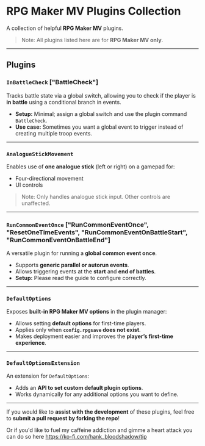 # RPG Maker MV Plugins Collection

A collection of helpful **RPG Maker MV** plugins.  

> Note: All plugins listed here are for **RPG Maker MV only**.

---

## Plugins

### `InBattleCheck` ["BattleCheck"]
Tracks battle state via a global switch, allowing you to check if the player is **in battle** using a conditional branch in events.  

- **Setup:** Minimal; assign a global switch and use the plugin command `BattleCheck`.  
- **Use case:** Sometimes you want a global event to trigger instead of creating multiple troop events.  

---

### `AnalogueStickMovement`
Enables use of **one analogue stick** (left or right) on a gamepad for:  

- Four-directional movement  
- UI controls  

> Note: Only handles analogue stick input. Other controls are unaffected.  

---

### `RunCommonEventOnce` ["RunCommonEventOnce", "ResetOneTimeEvents", "RunCommonEventOnBattleStart", "RunCommonEventOnBattleEnd"]
A versatile plugin for running a **global common event once**.  

- Supports **generic parallel or autorun events**.  
- Allows triggering events at the **start** and **end of battles**.  
- **Setup:** Please read the guide to configure correctly.  

---

### `DefaultOptions`
Exposes **built-in RPG Maker MV options** in the plugin manager:  

- Allows setting **default options** for first-time players.  
- Applies only when **`config.rpgsave` does not exist**.  
- Makes deployment easier and improves the **player’s first-time experience**.  

---

### `DefaultOptionsExtension`
An extension for `DefaultOptions`:  

- Adds an **API to set custom default plugin options**.  
- Works dynamically for any additional options you want to define.  

---

If you would like to **assist with the development** of these plugins, feel free to **submit a pull request by forking the repo**!

Or if you'd like to fuel my caffeine addiction and gimme a heart attack you can do so here https://ko-fi.com/hank_bloodshadow/tip
